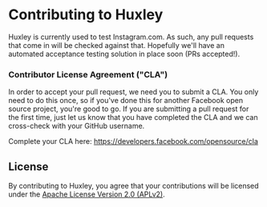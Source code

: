 # Contributing to Huxley

Huxley is currently used to test Instagram.com. As such, any pull requests that come in will be checked against that. Hopefully we'll have an automated acceptance testing solution in place soon (PRs accepted!).

### Contributor License Agreement ("CLA")

In order to accept your pull request, we need you to submit a CLA. You only need to do this once, so if you've done this for another Facebook open source project, you're good to go. If you are submitting a pull request for the first time, just let us know that you have completed the CLA and we can cross-check with your GitHub username.

Complete your CLA here: <https://developers.facebook.com/opensource/cla>

## License

By contributing to Huxley, you agree that your contributions will be licensed under the [Apache License Version 2.0 (APLv2)](LICENSE).

